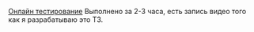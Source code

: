 [Онлайн тестирование](http://147.45.135.117:3003/)
Выполнено за 2-3 часа, есть запись видео того как я разрабатываю это ТЗ.
